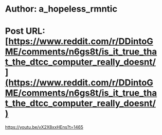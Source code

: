# Author: a_hopeless_rmntic
# Post URL: [https://www.reddit.com/r/DDintoGME/comments/n6gs8t/is_it_true_that_the_dtcc_computer_really_doesnt/](https://www.reddit.com/r/DDintoGME/comments/n6gs8t/is_it_true_that_the_dtcc_computer_really_doesnt/)


https://youtu.be/vX2X8xxHEns?t=1465